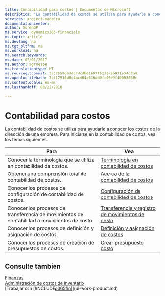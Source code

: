 ```yaml
---
title: Contabilidad para costos | Documentos de Microsoft
description: "La contabilidad de costos se utiliza para ayudarle a conocer los costos de la dirección de una empresa. Para iniciarse en la contabilidad de costos, vea los temas siguientes."
services: project-madeira
documentationcenter: 
author: SorenGP
ms.service: dynamics365-financials
ms.topic: article
ms.devlang: na
ms.tgt_pltfrm: na
ms.workload: na
ms.search.keywords: 
ms.date: 07/01/2017
ms.author: sgroespe
ms.translationtype: HT
ms.sourcegitcommit: 2c13559bb3dc44cdb61697f5135c5b931e34d2a8
ms.openlocfilehash: 7cf17916d0c4acd84e516dd0fc05d9f40003038c
ms.contentlocale: es-mx
ms.lasthandoff: 03/22/2018

---
```

# <a name="accounting-for-costs"></a>Contabilidad para costos
La contabilidad de costos se utiliza para ayudarle a conocer los costos de la dirección de una empresa. Para iniciarse en la contabilidad de costos, vea los temas siguientes.  

|Para|Vea|  
|--------|---------|  
|Conocer la terminología que se utiliza en contabilidad de costos.|[Terminología en contabilidad de costos](finance-terminology-in-cost-accounting.md)|  
|Obtener una comprensión total de contabilidad de costos.|[Acerca de la contabilidad de costos](finance-about-cost-accounting.md)|  
|Conocer los procesos de configuración de contabilidad de costos.|[Configuración de contabilidad de costos](finance-set-up-cost-accounting.md)|  
|Conocer los procesos de transferencia de movimientos de contabilidad a movimientos de costo.|[Transferencia y registro de movimientos de costo](finance-transfer-and-post-cost-entries.md)|  
|Conocer los procesos de definición y asignación de costos.|[Definición y asignación de costos](finance-define-and-allocate-costs.md)|  
|Conocer los procesos de creación de presupuestos de costos.|[Crear presupuesto costo](finance-create-cost-budgets.md)|  

## <a name="see-also"></a>Consulte también  
[Finanzas](finance.md)  
[Administración de costos de inventario](finance-manage-inventory-costs.md)  
[Trabajar con [!INCLUDE[d365fin](includes/d365fin_md.md)]](ui-work-product.md)

